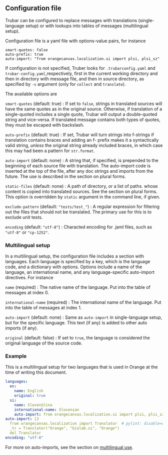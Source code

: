 ## Configuration file

Trubar can be configured to replace messages with translations (single-language setup) or with lookups into tables of messages (multilingual setup).

Configuration file is a yaml file with options-value pairs, for instance

```
smart-quotes: false
auto-prefix: true
auto-import: "from orangecanvas.localization.si import plsi, plsi_sz"
```

If configuration is not specified, Truber looks for `.trubarconfig.yaml` and `trubar-config.yaml`,respectively, first in the current working directory and then in directory with message file, and then in source directory, as specified by `-s` argument (only for `collect` and `translate`).

The available options are

`smart-quotes` (default: true)
: If set to `false`, strings in translated sources will have the same quotes as in the original source. Otherwise, if translation of a single-quoted includes a single quote, Trubar will output a double-quoted string and vice-versa. If translated message contains both types of quotes, they must be escaped with backslash.

`auto-prefix` (default: true)
: If set, Trubar will turn strings into f-strings if translation contains braces and adding an f- prefix makes it a syntactically valid string, *unless* the original string already included braces, in which case this may had been a pattern for `str.format`.

`auto-import` (default: none)
: A string that, if specified, is prepended to the beginning of each source file with translation. The auto-import code is inserted at the top of the file, after any doc strings and imports from the future. The use is described in the section on plural forms.

`static-files` (default: none)
: A path of directory, or a list of paths. whose content is copied into translated sources. See the section on plural forms. This option is overridden by `static` argument in the command line, if given.

`exclude-pattern` (default: `"tests/test_"`)
: A regular expression for filtering out the files that should not be translated. The primary use for this is to exclude unit tests.

`encoding` (default: `"utf-8"`)
: Characted encoding for .jaml files, such as `"utf-8"` or `"cp-1252"`.

### Multilingual setup

In a multilingual setup, the configuration file includes a section with languages. Each language is specified by a key, which is the language code, and a dictionary with options. Options include a name of the language, an international name, and any language-specific auto-import directives. For instance

`name` (required)
: The native name of the language. Put into the table of messages at index 0.

`international-name` (required)
: The international name of the language. Put into the table of messages at index 1.

`auto-import` (default: none)
: Same as `auto-import` in single-language setup, but for the specific language. This text (if any) is added to other auto imports (if any).

`original` (default: false)
: If set to `true`, the language is considered the original language of the source code.

### Example

This is a multilingual setup for two languages that is used in Orange at the time of writing this document.

```yaml
languages:
  en:
    name: English
    original: true
  si:
    name: Slovenščina
    international-name: Slovenian
    auto-import: from orangecanvas.localization.si import plsi, plsi_sz, z_besedo  # pylint: disable=wrong-import-order
auto-import: |2
  from orangecanvas.localization import Translator  # pylint: disable=wrong-import-order
  _tr = Translator("Orange", "biolab.si", "Orange")
  del Translator
encoding: "utf-8"
```

For more on auto-imports, see the section on [multilingual use](multilingual.md).
